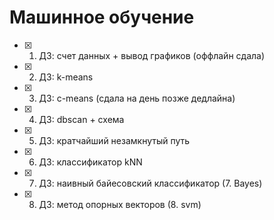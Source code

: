 # Машинное обучение
- [X] 1. ДЗ: счет данных + вывод графиков (оффлайн сдала)
- [X] 2. ДЗ: k-means
- [X] 3. ДЗ: c-means (сдала на день позже дедлайна)
- [X] 4. ДЗ: dbscan + схема
- [X] 5. ДЗ: кратчайший незамкнутый путь
- [X] 6. ДЗ: классификатор kNN
- [X] 7. ДЗ: наивный байесовский классификатор (7. Bayes)
- [X] 8. ДЗ: метод опорных векторов (8. svm)
